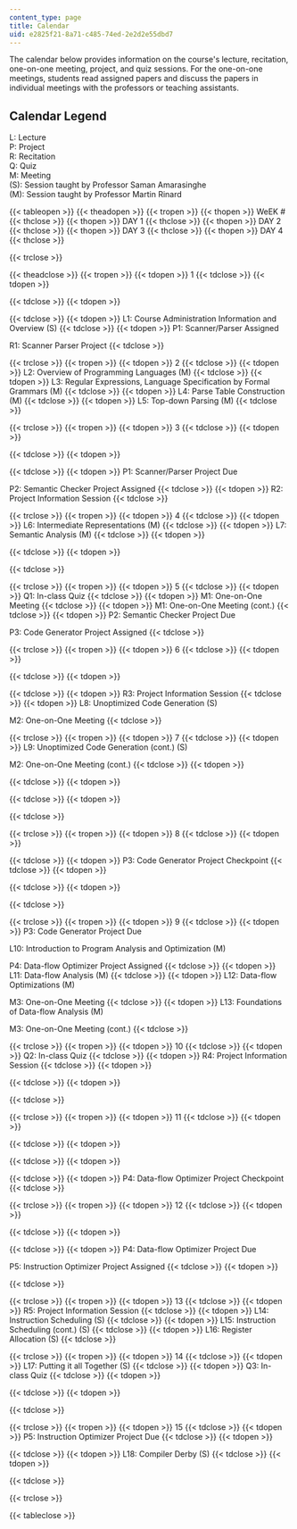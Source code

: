 ```yaml
---
content_type: page
title: Calendar
uid: e2825f21-8a71-c485-74ed-2e2d2e55dbd7
---
```


The calendar below provides information on the course's lecture, recitation, one-on-one meeting, project, and quiz sessions. For the one-on-one meetings, students read assigned papers and discuss the papers in individual meetings with the professors or teaching assistants.

Calendar Legend
---------------

L: Lecture  
P: Project  
R: Recitation  
Q: Quiz  
M: Meeting  
(S): Session taught by Professor Saman Amarasinghe  
(M): Session taught by Professor Martin Rinard

{{< tableopen >}}
{{< theadopen >}}
{{< tropen >}}
{{< thopen >}}
WeEK #
{{< thclose >}}
{{< thopen >}}
DAY 1
{{< thclose >}}
{{< thopen >}}
DAY 2
{{< thclose >}}
{{< thopen >}}
DAY 3
{{< thclose >}}
{{< thopen >}}
DAY 4
{{< thclose >}}

{{< trclose >}}

{{< theadclose >}}
{{< tropen >}}
{{< tdopen >}}
1
{{< tdclose >}}
{{< tdopen >}}

{{< tdclose >}}
{{< tdopen >}}

{{< tdclose >}}
{{< tdopen >}}
L1: Course Administration Information and Overview (S)
{{< tdclose >}}
{{< tdopen >}}
P1: Scanner/Parser Assigned  
  
R1: Scanner Parser Project
{{< tdclose >}}

{{< trclose >}}
{{< tropen >}}
{{< tdopen >}}
2
{{< tdclose >}}
{{< tdopen >}}
L2: Overview of Programming Languages (M)
{{< tdclose >}}
{{< tdopen >}}
L3: Regular Expressions, Language Specification by Formal Grammars (M)
{{< tdclose >}}
{{< tdopen >}}
L4: Parse Table Construction (M)
{{< tdclose >}}
{{< tdopen >}}
L5: Top-down Parsing (M)
{{< tdclose >}}

{{< trclose >}}
{{< tropen >}}
{{< tdopen >}}
3
{{< tdclose >}}
{{< tdopen >}}

{{< tdclose >}}
{{< tdopen >}}

{{< tdclose >}}
{{< tdopen >}}
P1: Scanner/Parser Project Due  
  
P2: Semantic Checker Project Assigned
{{< tdclose >}}
{{< tdopen >}}
R2: Project Information Session
{{< tdclose >}}

{{< trclose >}}
{{< tropen >}}
{{< tdopen >}}
4
{{< tdclose >}}
{{< tdopen >}}
L6: Intermediate Representations (M)
{{< tdclose >}}
{{< tdopen >}}
L7: Semantic Analysis (M)
{{< tdclose >}}
{{< tdopen >}}

{{< tdclose >}}
{{< tdopen >}}

{{< tdclose >}}

{{< trclose >}}
{{< tropen >}}
{{< tdopen >}}
5
{{< tdclose >}}
{{< tdopen >}}
Q1: In-class Quiz
{{< tdclose >}}
{{< tdopen >}}
M1: One-on-One Meeting
{{< tdclose >}}
{{< tdopen >}}
M1: One-on-One Meeting (cont.)
{{< tdclose >}}
{{< tdopen >}}
P2: Semantic Checker Project Due  
  
P3: Code Generator Project Assigned
{{< tdclose >}}

{{< trclose >}}
{{< tropen >}}
{{< tdopen >}}
6
{{< tdclose >}}
{{< tdopen >}}

{{< tdclose >}}
{{< tdopen >}}

{{< tdclose >}}
{{< tdopen >}}
R3: Project Information Session
{{< tdclose >}}
{{< tdopen >}}
L8: Unoptimized Code Generation (S)  
  
M2: One-on-One Meeting
{{< tdclose >}}

{{< trclose >}}
{{< tropen >}}
{{< tdopen >}}
7
{{< tdclose >}}
{{< tdopen >}}
L9: Unoptimized Code Generation (cont.) (S)  
  
M2: One-on-One Meeting (cont.)
{{< tdclose >}}
{{< tdopen >}}

{{< tdclose >}}
{{< tdopen >}}

{{< tdclose >}}
{{< tdopen >}}

{{< tdclose >}}

{{< trclose >}}
{{< tropen >}}
{{< tdopen >}}
8
{{< tdclose >}}
{{< tdopen >}}

{{< tdclose >}}
{{< tdopen >}}
P3: Code Generator Project Checkpoint
{{< tdclose >}}
{{< tdopen >}}

{{< tdclose >}}
{{< tdopen >}}

{{< tdclose >}}

{{< trclose >}}
{{< tropen >}}
{{< tdopen >}}
9
{{< tdclose >}}
{{< tdopen >}}
P3: Code Generator Project Due  
  
L10: Introduction to Program Analysis and Optimization (M)  
  
P4: Data-flow Optimizer Project Assigned
{{< tdclose >}}
{{< tdopen >}}
L11: Data-flow Analysis (M)
{{< tdclose >}}
{{< tdopen >}}
L12: Data-flow Optimizations (M)  
  
M3: One-on-One Meeting
{{< tdclose >}}
{{< tdopen >}}
L13: Foundations of Data-flow Analysis (M)  
  
M3: One-on-One Meeting (cont.)
{{< tdclose >}}

{{< trclose >}}
{{< tropen >}}
{{< tdopen >}}
10
{{< tdclose >}}
{{< tdopen >}}
Q2: In-class Quiz
{{< tdclose >}}
{{< tdopen >}}
R4: Project Information Session
{{< tdclose >}}
{{< tdopen >}}

{{< tdclose >}}
{{< tdopen >}}

{{< tdclose >}}

{{< trclose >}}
{{< tropen >}}
{{< tdopen >}}
11
{{< tdclose >}}
{{< tdopen >}}

{{< tdclose >}}
{{< tdopen >}}

{{< tdclose >}}
{{< tdopen >}}

{{< tdclose >}}
{{< tdopen >}}
P4: Data-flow Optimizer Project Checkpoint
{{< tdclose >}}

{{< trclose >}}
{{< tropen >}}
{{< tdopen >}}
12
{{< tdclose >}}
{{< tdopen >}}

{{< tdclose >}}
{{< tdopen >}}

{{< tdclose >}}
{{< tdopen >}}
P4: Data-flow Optimizer Project Due  
  
P5: Instruction Optimizer Project Assigned
{{< tdclose >}}
{{< tdopen >}}

{{< tdclose >}}

{{< trclose >}}
{{< tropen >}}
{{< tdopen >}}
13
{{< tdclose >}}
{{< tdopen >}}
R5: Project Information Session
{{< tdclose >}}
{{< tdopen >}}
L14: Instruction Scheduling (S)
{{< tdclose >}}
{{< tdopen >}}
L15: Instruction Scheduling (cont.) (S)
{{< tdclose >}}
{{< tdopen >}}
L16: Register Allocation (S)
{{< tdclose >}}

{{< trclose >}}
{{< tropen >}}
{{< tdopen >}}
14
{{< tdclose >}}
{{< tdopen >}}
L17: Putting it all Together (S)
{{< tdclose >}}
{{< tdopen >}}
Q3: In-class Quiz
{{< tdclose >}}
{{< tdopen >}}

{{< tdclose >}}
{{< tdopen >}}

{{< tdclose >}}

{{< trclose >}}
{{< tropen >}}
{{< tdopen >}}
15
{{< tdclose >}}
{{< tdopen >}}
P5: Instruction Optimizer Project Due
{{< tdclose >}}
{{< tdopen >}}

{{< tdclose >}}
{{< tdopen >}}
L18: Compiler Derby (S)
{{< tdclose >}}
{{< tdopen >}}

{{< tdclose >}}

{{< trclose >}}

{{< tableclose >}}